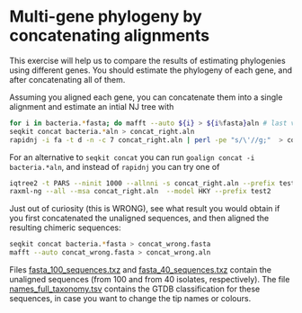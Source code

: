 # Multi-gene phylogeny by concatenating alignments

This exercise will help us to compare the results of estimating phylogenies using different genes.
You should estimate the phylogeny of each gene, and after concatenating all of them.

Assuming you aligned each gene, you can concatenate them into a single alignment and estimate an intial NJ tree with 
```bash
for i in bacteria.*fasta; do mafft --auto ${i} > ${i%fasta}aln # last variable has "fasta" replaced by "aln"
seqkit concat bacteria.*aln > concat_right.aln
rapidnj -i fa -t d -n -c 7 concat_right.aln | perl -pe "s/\'//g;"  > concat_right.nj.tre
```
For an alternative to `seqkit concat` you can run `goalign concat -i bacteria.*aln`, and instead of `rapidnj` you can
try one of
```bash
iqtree2 -t PARS --ninit 1000 --allnni -s concat_right.aln --prefix test1 -m HKY
raxml-ng --all --msa concat_right.aln  --model HKY --prefix test2
```

Just out of curiosity (this is WRONG), see what result you would obtain if you first concatenated the unaligned
sequences, and then aligned the resulting chimeric sequences:
```bash
seqkit concat bacteria.*fasta > concat_wrong.fasta
mafft --auto concat_wrong.fasta > concat_wrong.aln
```

Files [fasta_100_sequences.txz](fasta_100_sequences.txz) and [fasta_40_sequences.txz](fasta_40_sequences.txz) contain the unaligned sequences (from 100 and from 40 isolates, respectively).
The file [names_full_taxonomy.tsv](names_full_taxonomy.tsv) contains the GTDB classification for these sequences, in case you want to change the
tip names or colours. 

